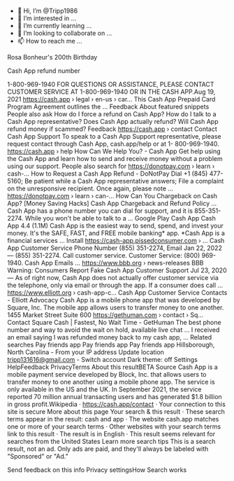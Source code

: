 - 👋 Hi, I’m @Tripp1986
- 👀 I’m interested in ...
- 🌱 I’m currently learning ...
- 💞️ I’m looking to collaborate on ...
- 📫 How to reach me ...

<!---
Tripp1986/Tripp1986 is a ✨ special ✨ repository because its `README.md` (this file) appears on your GitHub profile.
You can click the Preview link to take a look at your changes.
--->
Rosa Bonheur's 200th Birthday


Cash App refund number

1-800-969-1940
FOR QUESTIONS OR ASSISTANCE, PLEASE CONTACT CUSTOMER SERVICE AT 1-800-969-1940 OR IN THE CASH APP.Aug 19, 2021
https://cash.app › legal › en-us › car...
This Cash App Prepaid Card Program Agreement outlines the ...
Feedback
About featured snippets
People also ask
How do I force a refund on Cash App?
How do I talk to a Cash App representative?
Does Cash App actually refund?
Will Cash App refund money if scammed?
Feedback
https://cash.app › contact
Contact Cash App Support
To speak to a Cash App Support representative, please request contact through Cash App, cash.app/help or at 1- 800-969-1940.
https://cash.app › help
How Can We Help You? - Cash App
Get help using the Cash App and learn how to send and receive money without a problem using our support.
People also search for
https://donotpay.com › learn › cash-...
How to Request a Cash App Refund - DoNotPay
Dial +1 (845) 477-5160; Be patient while a Cash App representative answers; File a complaint on the unresponsive recipient. Once again, please note ...
https://donotpay.com › learn › can-...
How Can You Chargeback on Cash App? [Money Saving Hacks]
Cash App Chargeback and Refund Policy ... Cash App has a phone number you can dial for support, and it is 855-351-2274. While you won't be able to talk to a ...
Google Play
Cash App
Cash App
4.4
(1.1M)
Cash App is the easiest way to send, spend, and invest your money. It's the SAFE, FAST, and FREE mobile banking* app. *Cash App is a financial services ...
Install
https://cash-app.pissedconsumer.com › ...
Cash App Customer Service Phone Number (855) 351-2274, Email
Jan 22, 2022 — (855) 351-2274. Call customer service. Customer Service: (800) 969-1940. Cash App Emails ...
https://www.bbb.org › news-releases
BBB Warning: Consumers Report Fake Cash App Customer Support
Jul 23, 2020 — As of right now, Cash App does not actually offer customer service via the telephone, only via email or through the app. If a consumer does call ...
https://www.elliott.org › cash-app-c...
Cash App Customer Service Contacts - Elliott Advocacy
Cash App is a mobile phone app that was developed by Square, Inc. The mobile app allows users to transfer money to one another. 1455 Market Street Suite 600
https://gethuman.com › contact › Sq...
Contact Square Cash | Fastest, No Wait Time - GetHuman
The best phone number and way to avoid the wait on hold, available live chat ... I received an email saying I was refunded money back to my cash app, ...
Related searches
Pay friends app
Pay friends app
Pay friends app
Hillsborough, North Carolina - From your IP address
Update location
tripp131616@gmail.com - Switch account
Dark theme: off
Settings
HelpFeedback
PrivacyTerms
About this resultBETA
Source
Cash App is a mobile payment service developed by Block, Inc. that allows users to transfer money to one another using a mobile phone app. The service is only available in the US and the UK. In September 2021, the service reported 70 million annual transacting users and has generated $1.8 billion in gross profit.Wikipedia
·
https://cash.app/contact
·
Your connection to this site is secure
More about this page
Your search & this result
·
These search terms appear in the result: cash and app
·
The website cash.app matches one or more of your search terms
·
Other websites with your search terms link to this result
·
The result is in English
·
This result seems relevant for searches from the United States
Learn more search tips
This is a search result, not an ad. Only ads are paid, and they'll always be labeled with "Sponsored" or "Ad."


Send feedback on this info
Privacy settingsHow Search works
